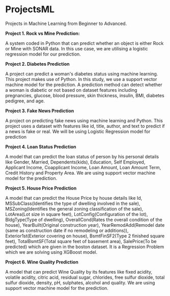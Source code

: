 # ProjectsML
Projects in Machine Learning from Beginner to Advanced.

**Project 1. Rock vs Mine Prediction:**

A system coded in Python that can predict whether an object is either Rock or Mine with SONAR data. In this use case, we are utilising a logistic regression model for our prediction.


**Project 2. Diabetes Prediction**

A project can predict a woman's diabetes status using machine learning. This project makes use of Python. In this study, we use a support vector machine model for the prediction.
A prediction method can detect whether a woman is diabetic or not based on dataset features including pregnancies, glucose, blood pressure, skin thickness, insulin, BMI, diabetes pedigree, and age.

**Project 3. Fake News Prediction**

A project on predicting fake news using machine learning and Python. This project uses a dataset with features like id, title, author, and text to predict if a news is fake or real.
We will be using Logistic Regression model for prediction

**Project 4. Loan Status Prediction**

A model that can predict the loan status of person by his personal details like Gender, Married, Dependents(kids), Education, Self Employed, Applicant Income, Coapplicant Income, Loan Amount, Loan Amount Term, Credit History and Property Area. We are using support vector machine model for the prediction.

**Project 5. House Price Prediction**

A model that can predict the House Price by house details like Id, MSSubClass(Identifies the type of dwelling involved in the sale), MSZoning(Identifies the general zoning classification of the sale), LotArea(Lot size in square feet), LotConfig(Configuration of the lot), BldgType(Type of dwelling), OverallCond(Rates the overall condition of the house), YearBuilt(Original construction year), YearRemodAdd(Remodel date (same as construction date if no remodeling or additions)), Exterior1st(Exterior covering on house), BsmtFinSF2(Type 2 finished square feet), TotalBsmtSF(Total square feet of basement area), SalePrice(To be predicted) which are given in the boston dataset. It is a Regression Problem which we are solving using XGBoost model. 

**Project 6. Wine Quality Prediction**

A model that can predict Wine Quality by its features like fixed acidity, volatile acidity, citric acid, residual sugar, chlorides, free sulfur dioxide, total sulfur dioxide, density, pH, sulphates, alcohol and quality. We are using support vector machine model for the prediction.
